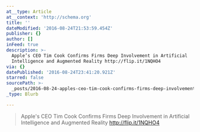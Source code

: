 ```yaml
---
at__type: Article
at__context: 'http://schema.org'
title: ''
dateModified: '2016-08-24T21:53:59.454Z'
publisher: {}
author: []
inFeed: true
description: >-
  Apple’s CEO Tim Cook Confirms Firms Deep Involvement in Artificial
  Intelligence and Augmented Reality http://flip.it/1NQHO4
via: {}
datePublished: '2016-08-24T23:41:20.921Z'
starred: false
sourcePath: >-
  _posts/2016-08-24-apples-ceo-tim-cook-confirms-firms-deep-involvement-in-arti.md
_type: Blurb

---
```

> Apple's CEO Tim Cook Confirms Firms Deep Involvement in Artificial Intelligence and Augmented Reality http://flip.it/1NQHO4